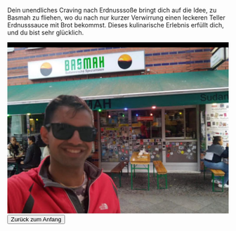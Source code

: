 Dein unendliches Craving nach Erdnusssoße bringt dich auf die Idee, zu Basmah zu fliehen, wo du nach nur kurzer Verwirrung einen leckeren Teller Erdnusssauce mit Brot bekommst. Dieses kulinarische Erlebnis erfüllt dich, und du bist sehr glücklich. 

<img src="img/sudanese.jpeg">

<a href="/">
<button>Zurück zum Anfang</button>
</a>